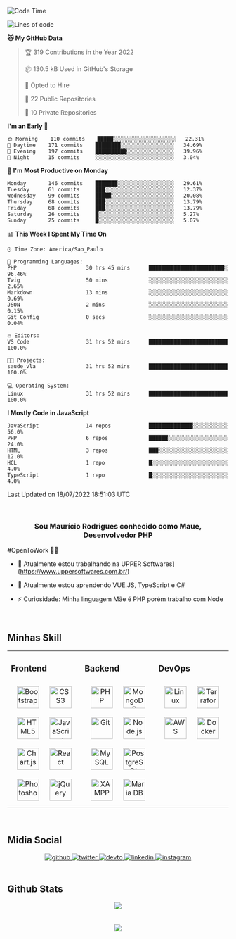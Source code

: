 <!--START_SECTION:waka-->
![Code Time](http://img.shields.io/badge/Code%20Time-0%20secs-blue)

![Lines of code](https://img.shields.io/badge/From%20Hello%20World%20I%27ve%20Written-5%20Million%20lines%20of%20code-blue)

**🐱 My GitHub Data** 

> 🏆 319 Contributions in the Year 2022
 > 
> 📦 130.5 kB Used in GitHub's Storage 
 > 
> 💼 Opted to Hire
 > 
> 📜 22 Public Repositories 
 > 
> 🔑 10 Private Repositories  
 > 
**I'm an Early 🐤** 

```text
🌞 Morning    110 commits    █████░░░░░░░░░░░░░░░░░░░░   22.31% 
🌆 Daytime    171 commits    ████████░░░░░░░░░░░░░░░░░   34.69% 
🌃 Evening    197 commits    ██████████░░░░░░░░░░░░░░░   39.96% 
🌙 Night      15 commits     ░░░░░░░░░░░░░░░░░░░░░░░░░   3.04%

```
📅 **I'm Most Productive on Monday** 

```text
Monday       146 commits    ███████░░░░░░░░░░░░░░░░░░   29.61% 
Tuesday      61 commits     ███░░░░░░░░░░░░░░░░░░░░░░   12.37% 
Wednesday    99 commits     █████░░░░░░░░░░░░░░░░░░░░   20.08% 
Thursday     68 commits     ███░░░░░░░░░░░░░░░░░░░░░░   13.79% 
Friday       68 commits     ███░░░░░░░░░░░░░░░░░░░░░░   13.79% 
Saturday     26 commits     █░░░░░░░░░░░░░░░░░░░░░░░░   5.27% 
Sunday       25 commits     █░░░░░░░░░░░░░░░░░░░░░░░░   5.07%

```


📊 **This Week I Spent My Time On** 

```text
⌚︎ Time Zone: America/Sao_Paulo

💬 Programming Languages: 
PHP                      30 hrs 45 mins      ████████████████████████░   96.46% 
Twig                     50 mins             ░░░░░░░░░░░░░░░░░░░░░░░░░   2.65% 
Markdown                 13 mins             ░░░░░░░░░░░░░░░░░░░░░░░░░   0.69% 
JSON                     2 mins              ░░░░░░░░░░░░░░░░░░░░░░░░░   0.15% 
Git Config               0 secs              ░░░░░░░░░░░░░░░░░░░░░░░░░   0.04%

🔥 Editors: 
VS Code                  31 hrs 52 mins      █████████████████████████   100.0%

🐱‍💻 Projects: 
saude_vla                31 hrs 52 mins      █████████████████████████   100.0%

💻 Operating System: 
Linux                    31 hrs 52 mins      █████████████████████████   100.0%

```

**I Mostly Code in JavaScript** 

```text
JavaScript               14 repos            ██████████████░░░░░░░░░░░   56.0% 
PHP                      6 repos             ██████░░░░░░░░░░░░░░░░░░░   24.0% 
HTML                     3 repos             ███░░░░░░░░░░░░░░░░░░░░░░   12.0% 
HCL                      1 repo              █░░░░░░░░░░░░░░░░░░░░░░░░   4.0% 
TypeScript               1 repo              █░░░░░░░░░░░░░░░░░░░░░░░░   4.0%

```



 Last Updated on 18/07/2022 18:51:03 UTC
<!--END_SECTION:waka-->

<br/>

### <div align="center">Sou Maurício Rodrigues conhecido como Maue, Desenvolvedor PHP

#OpenToWork 👨‍💻  </div>  
  

- 🔭 Atualmente estou trabalhando na UPPER Softwares](https://www.uppersoftwares.com.br/)  
  

- 🌱 Atualmente estou aprendendo VUE.JS, TypeScript e C# 
  

- ⚡ Curiosidade: Minha linguagem Mãe é PHP porém trabalho com Node  
  

<br/>  


## Minhas Skill  
<table><tr><td valign="top" width="33%">



### Frontend  
<div align="center">  
<img style="margin: 10px" src="https://profilinator.rishav.dev/skills-assets/bootstrap-plain.svg" alt="Bootstrap" height="50" />  
<img style="margin: 10px" src="https://profilinator.rishav.dev/skills-assets/css3-original-wordmark.svg" alt="CSS3" height="50" />  
<img style="margin: 10px" src="https://profilinator.rishav.dev/skills-assets/html5-original-wordmark.svg" alt="HTML5" height="50" />  
<img style="margin: 10px" src="https://profilinator.rishav.dev/skills-assets/javascript-original.svg" alt="JavaScript" height="50" />  
<img style="margin: 10px" src="https://profilinator.rishav.dev/skills-assets/logo-title.svg" alt="Chart.js" height="50" />  
<img style="margin: 10px" src="https://profilinator.rishav.dev/skills-assets/react-original-wordmark.svg" alt="React" height="50" />  
<img style="margin: 10px" src="https://profilinator.rishav.dev/skills-assets/photoshop-plain.svg" alt="Photoshop" height="50" />  
<img style="margin: 10px" src="https://profilinator.rishav.dev/skills-assets/jquery.png" alt="jQuery" height="50" />  
</div>

</td><td valign="top" width="33%">



### Backend  
<div align="center">  
<img style="margin: 10px" src="https://profilinator.rishav.dev/skills-assets/php-original.svg" alt="PHP" height="50" />  
<img style="margin: 10px" src="https://profilinator.rishav.dev/skills-assets/mongodb-original-wordmark.svg" alt="MongoDB" height="50" />  
<img style="margin: 10px" src="https://profilinator.rishav.dev/skills-assets/git-scm-icon.svg" alt="Git" height="50" />  
<img style="margin: 10px" src="https://profilinator.rishav.dev/skills-assets/nodejs-original-wordmark.svg" alt="Node.js" height="50" />  
<img style="margin: 10px" src="https://profilinator.rishav.dev/skills-assets/mysql-original-wordmark.svg" alt="MySQL" height="50" />  
<img style="margin: 10px" src="https://profilinator.rishav.dev/skills-assets/postgresql-original-wordmark.svg" alt="PostgreSQL" height="50" />  
<img style="margin: 10px" src="https://profilinator.rishav.dev/skills-assets/xampp.png" alt="XAMPP" height="50" />  
<img style="margin: 10px" src="https://profilinator.rishav.dev/skills-assets/mariadb.png" alt="Maria DB" height="50" />  
</div>

</td><td valign="top" width="33%">



### DevOps  
<div align="center">  
<img style="margin: 10px" src="https://profilinator.rishav.dev/skills-assets/linux-original.svg" alt="Linux" height="50" />  
<img style="margin: 10px" src="https://profilinator.rishav.dev/skills-assets/terraformio-icon.svg" alt="Terraform" height="50" />  
<img style="margin: 10px" src="https://profilinator.rishav.dev/skills-assets/amazonwebservices-original-wordmark.svg" alt="AWS" height="50" />  
<img style="margin: 10px" src="https://profilinator.rishav.dev/skills-assets/docker-original-wordmark.svg" alt="Docker" height="50" />  
</div>

</td></tr></table>  

<br/>  


## Midia Social  
<div align="center">
<a href="https://github.com/MaueDev" target="_blank">
<img src=https://img.shields.io/badge/github-%2324292e.svg?&style=for-the-badge&logo=github&logoColor=white alt=github style="margin-bottom: 5px;" />
</a>
<a href="https://twitter.com/MaueDev" target="_blank">
<img src=https://img.shields.io/badge/twitter-%2300acee.svg?&style=for-the-badge&logo=twitter&logoColor=white alt=twitter style="margin-bottom: 5px;" />
</a>
<a href="https://dev.to/rishavanandMaueDev" target="_blank">
<img src=https://img.shields.io/badge/dev.to-%2308090A.svg?&style=for-the-badge&logo=dev.to&logoColor=white alt=devto style="margin-bottom: 5px;" />
</a>
<a href="https://linkedin.com/in/mauricio-rodrigues-mauedev" target="_blank">
<img src=https://img.shields.io/badge/linkedin-%231E77B5.svg?&style=for-the-badge&logo=linkedin&logoColor=white alt=linkedin style="margin-bottom: 5px;" />
</a>
<a href="https://instagram.com/mauricio_rodrigues_21" target="_blank">
<img src=https://img.shields.io/badge/instagram-%23000000.svg?&style=for-the-badge&logo=instagram&logoColor=white alt=instagram style="margin-bottom: 5px;" />
</a>  
</div>  
  

<br/>  


## Github Stats  
<div align="center"><img src="https://github-readme-stats.vercel.app/api/top-langs/?username=MaueDev&hide_border=true&layout=compact" align="center" /></div>  

<br/>  

<br/>  

<div align="center">
<img src="https://komarev.com/ghpvc/?username=MaueDev&&style=flat-square" align="center" />
</div>  
  
